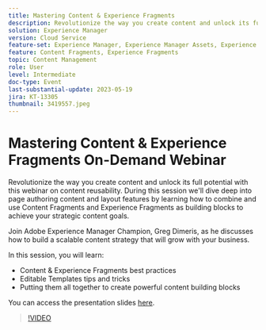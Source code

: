 ```yaml
---
title: Mastering Content & Experience Fragments
description: Revolutionize the way you create content and unlock its full potential with this webinar on content reusability.
solution: Experience Manager
version: Cloud Service
feature-set: Experience Manager, Experience Manager Assets, Experience Manager Sites
feature: Content Fragments, Experience Fragments
topic: Content Management
role: User
level: Intermediate
doc-type: Event
last-substantial-update: 2023-05-19
jira: KT-13305
thumbnail: 3419557.jpeg
---
```


# Mastering Content & Experience Fragments On-Demand Webinar

Revolutionize the way you create content and unlock its full potential with this webinar on content reusability. During this session we'll dive deep into page authoring content and layout features by learning how to combine and use Content Fragments and Experience Fragments as building blocks to achieve your strategic content goals.
 
Join Adobe Experience Manager Champion, Greg Dimeris, as he discusses how to build a scalable content strategy that will grow with your business.
 
In this session, you will learn:

* Content & Experience Fragments best practices
* Editable Templates tips and tricks
* Putting them all together to create powerful content building blocks

You can access the presentation slides [here](../../assets/experience-manager/may2023/mastering-content-and-experience-fragments/AEM%20Content%20fragments%20and%20Experience%20Fragments%20Webinar%20Session%20Final.pdf).

>[!VIDEO](https://video.tv.adobe.com/v/3419557/?learn=on)
